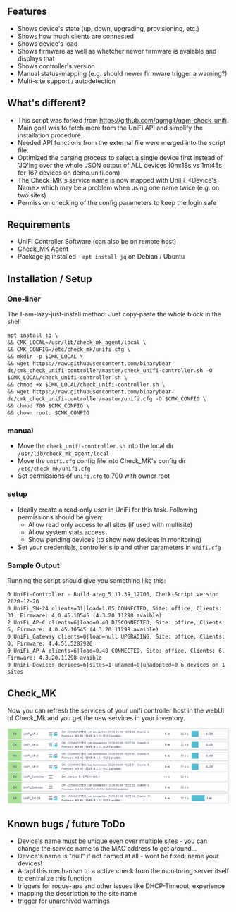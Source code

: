## Features
* Shows device's state (up, down, upgrading, provisioning, etc.)
* Shows how much clients are connected
* Shows device's load
* Shows firmware as well as whetcher newer firmware is avaiable and displays that
* Shows controller's version
* Manual status-mapping (e.g. should newer firmware trigger a warning?)
* Multi-site support / autodetection


## What's different?
* This script was forked from https://github.com/qgmgit/qgm-check_unifi. Main goal was to fetch more from the UniFi API and simplify the installation procedure.
* Needed API functions from the external file were merged into the script file.
* Optimized the parsing process to select a single device first instead of 'JQ'ing over the whole JSON output of ALL devices (0m:18s vs 1m:45s for 167 devices on demo.unifi.com)
* The Check_MK's service name is now mapped with UniFi_<Device's Name> which may be a problem when using one name twice (e.g. on two sites)
* Permission checking of the config parameters to keep the login safe

## Requirements 
* UniFi Controller Software (can also be on remote host)
* Check_MK Agent
* Package jq installed - ```apt install jq``` on Debian / Ubuntu


## Installation / Setup

### One-liner
The I-am-lazy-just-install method: Just copy-paste the whole block in the shell
```
apt install jq \
&& CMK_LOCAL=/usr/lib/check_mk_agent/local \
&& CMK_CONFIG=/etc/check_mk/unifi.cfg \
&& mkdir -p $CMK_LOCAL \
&& wget https://raw.githubusercontent.com/binarybear-de/cmk_check_unifi-controller/master/check_unifi-controller.sh -O $CMK_LOCAL/check_unifi-controller.sh \
&& chmod +x $CMK_LOCAL/check_unifi-controller.sh \
&& wget https://raw.githubusercontent.com/binarybear-de/cmk_check_unifi-controller/master/unifi.cfg -O $CMK_CONFIG \
&& chmod 700 $CMK_CONFIG \
&& chown root: $CMK_CONFIG
```

### manual
* Move the ```check_unifi-controller.sh``` into the local dir ```/usr/lib/check_mk_agent/local``` 
* Move the ```unifi.cfg``` config file into Check_MK's config dir ```/etc/check_mk/unifi.cfg```
* Set permissions of ```unifi.cfg``` to 700 with owner root

### setup
* Ideally create a read-only user in UniFi for this task. Following permissions should be given:
  * Allow read only access to all sites (if used with multisite)
  * Allow system stats access
  * Show pending devices (to show new devices in monitoring)
* Set your credentials, controller's ip and other parameters in ```unifi.cfg```

### Sample Output

Running the script should give you something like this:
```
0 UniFi-Controller - Build atag_5.11.39_12706, Check-Script version 2020-12-26
0 UniFi_SW-24 clients=31|load=1.05 CONNECTED, Site: office, Clients: 31, Firmware: 4.0.45.10545 (4.3.20.11298 avaible)
2 UniFi_AP-C clients=6|load=0.40 DISCONNECTED, Site: office, Clients: 6, Firmware: 4.0.45.10545 (4.3.20.11298 avaible)
0 UniFi_Gateway clients=0|load=null UPGRADING, Site: office, Clients: 0, Firmware: 4.4.51.5287926
0 UniFi_AP-A clients=6|load=0.40 CONNECTED, Site: office, Clients: 6, Firmware: 4.3.20.11298 avaible
0 UniFi-Devices devices=6|sites=1|unamed=0|unadopted=0 6 devices on 1 sites
```

## Check_MK

Now you can refresh the services of your unifi controller host in the webUI of Check_Mk and you get the new services in your inventory.

![Screenshot of check_mk](https://github.com/binarybear-de/cmk_check_unifi-controller/blob/master/example1.png)

## Known bugs / future ToDo

* Device's name must be unique even over multiple sites - you can change the service name to the MAC address to get around...
* Device's name is "null" if not named at all - wont be fixed, name your devices!
* Adapt this mechanism to a active check from the monitoring server itself to centralize this function
* triggers for rogue-aps and other issues like DHCP-Timeout, experience
* mapping the description to the site name
* trigger for unarchived warnings
